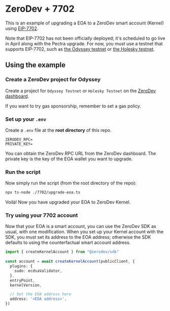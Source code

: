# ZeroDev + 7702

This is an example of upgrading a EOA to a ZeroDev smart account (Kernel) using [EIP-7702](https://eips.ethereum.org/EIPS/eip-7702).

Note that EIP-7702 has not been officially deployed; it's scheduled to go live in April along with the Pectra upgrade.  For now, you must use a testnet that supports EIP-7702, such as [the Odyssey testnet](https://hub.conduit.xyz/odyssey) or [the Holesky testnet](https://cloud.google.com/application/web3/faucet/ethereum/holesky).

## Using the example

### Create a ZeroDev project for Odyssey

Create a project for `Odyssey Testnet` or `Holesky Testnet` on the [ZeroDev dashboard](https://dashboard.zerodev.app).

If you want to try gas sponsorship, remember to set a gas policy.

### Set up your `.env`

Create a `.env` file at the **root directory** of this repo.

```env
ZERODEV_RPC=
PRIVATE_KEY=
```

You can obtain the ZeroDev RPC URL from the ZeroDev dashboard. The private key is the key of the EOA wallet you want to upgrade.

### Run the script

Now simply run the script (from the root directory of the repo):

```bash
npx ts-node ./7702/upgrade-eoa.ts
```

Voilà!  Now you have upgraded your EOA to ZeroDev Kernel.

### Try using your 7702 account

Now that your EOA is a smart account, you can use the ZeroDev SDK as usual, with one modification.  When you set up your Kernel account with the SDK, you must set its address to the EOA address; otherwise the SDK defaults to using the counterfactual smart account address.

```ts
import { createKernelAccount } from "@zerodev/sdk"
 
const account = await createKernelAccount(publicClient, {
  plugins: {
    sudo: ecdsaValidator,
  },
  entryPoint,
  kernelVersion,

  // Set the EOA address here
  address: '<EOA address>',
})
```
